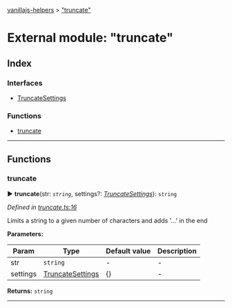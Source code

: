 [vanillajs-helpers](../README.md) > ["truncate"](../modules/_truncate_.md)



# External module: "truncate"

## Index

### Interfaces

* [TruncateSettings](../interfaces/_truncate_.truncatesettings.md)


### Functions

* [truncate](_truncate_.md#truncate)



---
## Functions
<a id="truncate"></a>

###  truncate

► **truncate**(str: *`string`*, settings?: *[TruncateSettings](../interfaces/_truncate_.truncatesettings.md)*): `string`



*Defined in [truncate.ts:16](https://github.com/Tokimon/vanillajs-helpers/blob/cf259dc/truncate.ts#L16)*



Limits a string to a given number of characters and adds '...' in the end


**Parameters:**

| Param | Type | Default value | Description |
| ------ | ------ | ------ | ------ |
| str | `string`  | - |   - |
| settings | [TruncateSettings](../interfaces/_truncate_.truncatesettings.md)  |  {} |   - |





**Returns:** `string`





___


